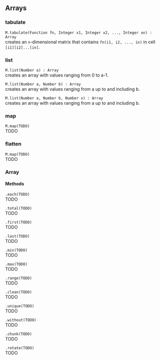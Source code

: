 ## Arrays


### tabulate

`M.tabulate(Function fn, Integer x1, Integer x2, ..., Integer xn) : Array`  
creates an `n`-dimensional matrix that contains `fn(i1, i2, ..., in)` in cell `[i1][i2]...[in]`.


### list

`M.list(Number a) : Array`  
creates an array with values ranging from 0 to a-1.  

`M.list(Number a, Number b) : Array`  
creates an array with values ranging from a up to and including b.  

`M.list(Number a, Number b, Number x) : Array`  
creates an array with values ranging from a up to and including b.  


### map

`M.map(TODO)`  
TODO


### flatten

`M.map(TODO)`  
TODO


### Array

#### Methods

`.each(TODO)`  
TODO

`.total(TODO)`  
TODO

`.first(TODO)`  
TODO

`.last(TODO)`  
TODO

`.min(TODO)`  
TODO

`.max(TODO)`  
TODO

`.range(TODO)`  
TODO

`.clean(TODO)`  
TODO

`.unique(TODO)`  
TODO

`.without(TODO)`  
TODO

`.chunk(TODO)`  
TODO

`.rotate(TODO)`  
TODO
